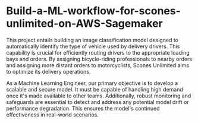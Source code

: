 # Build-a-ML-workflow-for-scones-unlimited-on-AWS-Sagemaker
This project entails building an image classification model designed to automatically identify the type of vehicle used by delivery drivers. This capability is crucial for efficiently routing drivers to the appropriate loading bays and orders. By assigning bicycle-riding professionals to nearby orders and assigning more distant orders to motorcyclists, Scones Unlimited aims to optimize its delivery operations.

As a Machine Learning Engineer, our primary objective is to develop a scalable and secure model. It must be capable of handling high demand once it's made available to other teams. Additionally, robust monitoring and safeguards are essential to detect and address any potential model drift or performance degradation. This ensures the model's continued effectiveness in real-world scenarios.
